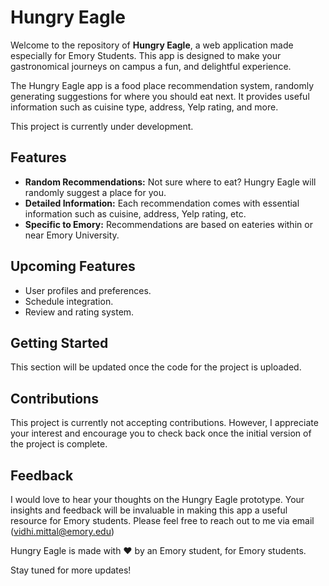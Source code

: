 # Hungry Eagle

Welcome to the repository of **Hungry Eagle**, a web application made especially for Emory Students. This app is designed to make your gastronomical journeys on campus a fun, and delightful experience.

The Hungry Eagle app is a food place recommendation system, randomly generating suggestions for where you should eat next. It provides useful information such as cuisine type, address, Yelp rating, and more.

This project is currently under development.

## Features

- **Random Recommendations:** Not sure where to eat? Hungry Eagle will randomly suggest a place for you.
- **Detailed Information:** Each recommendation comes with essential information such as cuisine, address, Yelp rating, etc.
- **Specific to Emory:** Recommendations are based on eateries within or near Emory University.

## Upcoming Features

- User profiles and preferences.
- Schedule integration.
- Review and rating system.

## Getting Started

This section will be updated once the code for the project is uploaded. 

## Contributions

This project is currently not accepting contributions. However, I appreciate your interest and encourage you to check back once the initial version of the project is complete.

## Feedback 

I would love to hear your thoughts on the Hungry Eagle prototype. Your insights and feedback will be invaluable in making this app a useful resource for Emory students. Please feel free to reach out to me via email (vidhi.mittal@emory.edu)


Hungry Eagle is made with ❤️ by an Emory student, for Emory students.

Stay tuned for more updates!
